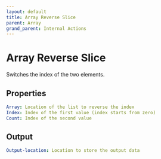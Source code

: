 ```yaml
---
layout: default
title: Array Reverse Slice
parent: Array
grand_parent: Internal Actions
---
```

# Array Reverse Slice
Switches the index of the two elements.

## Properties
```yaml
Array: Location of the list to reverse the index
Index: Index of the first value (index starts from zero)
Count: Index of the second value
```

## Output
```yaml
Output-location: Location to store the output data
```
